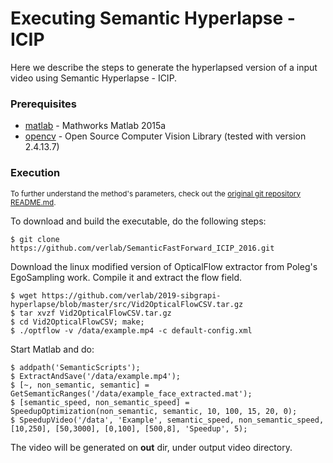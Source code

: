 # Executing Semantic Hyperlapse - ICIP

Here we describe the steps to generate the hyperlapsed version of a input video using Semantic Hyperlapse - ICIP.

### Prerequisites ###

* [matlab](https://www.mathworks.com/products/matlab.html) - Mathworks Matlab 2015a
* [opencv](https://github.com/opencv/opencv) - Open Source Computer Vision Library (tested with version 2.4.13.7)

### Execution ###

<sub>To further understand the method's parameters, check out the [original git repository README.md](https://github.com/verlab/SemanticFastForward_ICIP_2016.git).</sub>

To download and build the executable, do the following steps:

```
$ git clone https://github.com/verlab/SemanticFastForward_ICIP_2016.git
```

Download the linux modified version of OpticalFlow extractor from Poleg's EgoSampling work. Compile it and extract the flow field.

```
$ wget https://github.com/verlab/2019-sibgrapi-hyperlapse/blob/master/src/Vid2OpticalFlowCSV.tar.gz
$ tar xvzf Vid2OpticalFlowCSV.tar.gz
$ cd Vid2OpticalFlowCSV; make;
$ ./optflow -v /data/example.mp4 -c default-config.xml
```

Start Matlab and do:

```
$ addpath('SemanticScripts');
$ ExtractAndSave('/data/example.mp4');
$ [~, non_semantic, semantic] = GetSemanticRanges('/data/example_face_extracted.mat');
$ [semantic_speed, non_semantic_speed] = SpeedupOptimization(non_semantic, semantic, 10, 100, 15, 20, 0);
$ SpeedupVideo('/data', 'Example', semantic_speed, non_semantic_speed, [10,250], [50,3000], [0,100], [500,8], 'Speedup', 5);
```

The video will be generated on **out** dir, under output video directory.
